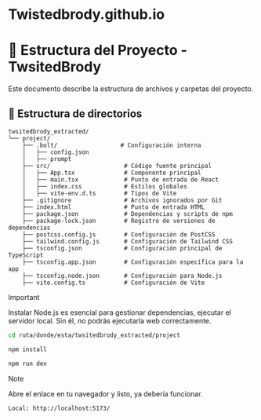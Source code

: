 # Twistedbrody.github.io
# 📂 Estructura del Proyecto - TwsitedBrody

Este documento describe la estructura de archivos y carpetas del proyecto.

## 📁 Estructura de directorios

```plaintext
twsitedbrody_extracted/
└── project/
    ├── .bolt/                  # Configuración interna
    │   ├── config.json
    │   ├── prompt
    ├── src/                     # Código fuente principal
    │   ├── App.tsx              # Componente principal
    │   ├── main.tsx             # Punto de entrada de React
    │   ├── index.css            # Estilos globales
    │   ├── vite-env.d.ts        # Tipos de Vite
    ├── .gitignore               # Archivos ignorados por Git
    ├── index.html               # Punto de entrada HTML
    ├── package.json             # Dependencias y scripts de npm
    ├── package-lock.json        # Registro de versiones de dependencias
    ├── postcss.config.js        # Configuración de PostCSS
    ├── tailwind.config.js       # Configuración de Tailwind CSS
    ├── tsconfig.json            # Configuración principal de TypeScript
    ├── tsconfig.app.json        # Configuración específica para la app
    ├── tsconfig.node.json       # Configuración para Node.js
    ├── vite.config.ts           # Configuración de Vite
```
> [!IMPORTANT]
> Instalar Node.js es esencial para gestionar dependencias, ejecutar el servidor local. Sin él, no podrás ejecutarla web correctamente.
```bash
cd ruta/donde/esta/twsitedbrody_extracted/project
```
```bash
npm install
```
```bash
npm run dev
```
> [!NOTE]
> Abre el enlace en tu navegador y listo, ya debería funcionar.
```
Local: http://localhost:5173/
```


